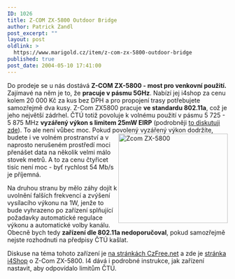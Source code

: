 ```yaml
---
ID: 1026
title: Z-COM ZX-5800 Outdoor Bridge
author: Patrick Zandl
post_excerpt: ""
layout: post
oldlink: >
  https://www.marigold.cz/item/z-com-zx-5800-outdoor-bridge
published: true
post_date: 2004-05-10 17:41:00
---
```

<p>
Do prodeje se u nás dostává <STRONG>Z-COM ZX-5800 - most pro venkovní použití.</STRONG> Zajímavé na něm je to, že <STRONG>pracuje v pásmu 5GHz</STRONG>.&#160;Nabízí jej i4shop za cenu kolem 20 000 Kč za kus bez DPH a pro propojení trasy potřebujete samozřejmě dva kusy. Z-Com ZX5800 pracuje <STRONG>ve standardu 802.11a</STRONG>, což je jeho největší zádrhel. ČTÚ totiž povoluje k volnému použití v pásmu 5 725 - 5 875 MHz <STRONG>vyzářený výkon s limitem 25mW EIRP</STRONG>&#160;(podrobněji <A href="/zacinajicim/frekvence031228.html">to diskutuji zde</A>). To ale není vůbec moc. Pokud povolený vyzářený výkon <IMG height=205 alt="Zcom ZX-5800" src="/wp-content/uploads/zcomzx-5800.jpg" width=250 align=right>dodržíte, budete i ve volném prostranství a v naprosto nerušeném prostředí moci přenášet data&#160;na několik velmi málo stovek metrů. A to za cenu čtyřicet tisíc není moc - byť rychlost 54 Mb/s je příjemná. </p>

<p>
Na druhou stranu by mělo záhy dojít k uvolnění falších frekvencí&#160;a zvýšení vysílacího výkonu na 1W, jenže to bude vyhrazeno po zařízení splňující požadavky automatické regulace výkonu a automatické volby kanálu. Obecně bych tedy <STRONG>zařízení dle 802.11a nedoporučoval</STRONG>, pokud samozřejmě nejste rozhodnuti na předpisy ČTÚ kašlat. </p>

<p>
Diskuse na téma tohoto zařízení je <A href="http://czfree.net/forum/showthread.php?s=&amp;threadid=8946" target=_blank>na stránkách CzFree.net</A> a zde je <A href="http://www.i4shop.net/cz/iObchod/WebInfo.asp?idprod=zx-5800" target=_blank>stránka i4Shop</A> o Z-Com ZX-5800. I4 dává i podrobné instrukce, jak zařízení nastavit, aby odpovídalo limitům ČTÚ.</p>
